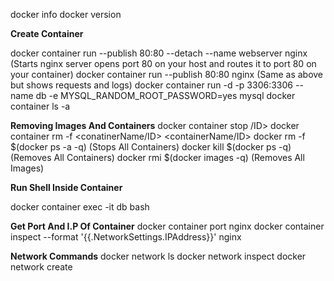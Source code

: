 docker info
docker version

**Create Container**

docker container run --publish 80:80 --detach --name webserver nginx (Starts nginx server opens port 80 on your host and routes it to port 80 on your container)
docker container run --publish 80:80 nginx (Same as above but shows requests and logs)
docker container run -d -p 3306:3306 --name db -e MYSQL_RANDOM_ROOT_PASSWORD=yes mysql 
docker container ls -a

  
**Removing Images And Containers**
docker container stop <containerName>/ID>
docker container rm -f <conatinerName/ID> <containerName/ID>
docker rm -f $(docker ps -a -q)  (Stops All Containers)
docker kill $(docker ps -q)       (Removes All Containers)
docker rmi $(docker images -q)    (Removes All Images)

**Run Shell Inside Container**

docker container exec -it db bash

**Get Port And I.P Of Container**
docker container port nginx
docker container inspect --format '{{.NetworkSettings.IPAddress}}' nginx

**Network Commands**
docker network ls
docker network inspect <networkName>
docker network create <newNetworkName> 
